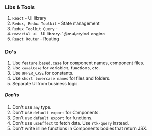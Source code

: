### Libs & Tools

1. `React` - UI library
2. `Redux, Redux Toolkit` - State management
3. `Redux Toolkit Query` -
4. `Material UI` - UI library. `@mui/styled-engine
5. `React Router` - Routing

### Do's

1. Use `feature.based.case` for component names, component files.
2. Use `camelCase` for variables, functions, etc.
3. Use `UPPER_CASE` for constants.
4. Use `short lowercase names` for files and folders.
5. Separate UI from business logic.

##### Don'ts

1. Don't use `any` type.
2. Don't use `default export` for Components.
3. Don't use `default export` for functions.
4. Don't use `useEffect` to fetch data. Use `rtk-query` instead.
5. Don't write inline functions in Components bodies that return JSX.
